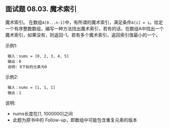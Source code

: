 ## 面试题 08.03. 魔术索引
魔术索引。 在数组`A[0...n-1]`中，有所谓的魔术索引，满足条件`A[i] = i`。给定一个有序整数数组，编写一种方法找出魔术索引，若有的话，在数组A中找出一个魔术索引，如果没有，则返回-1。若有多个魔术索引，返回索引值最小的一个。

示例1:
```
 输入：nums = [0, 2, 3, 4, 5]
 输出：0
 说明: 0下标的元素为0
```
示例2:
```
 输入：nums = [1, 1, 1]
 输出：1
```
说明:

+ nums长度在[1, 1000000]之间
+ 此题为原书中的 Follow-up，即数组中可能包含重复元素的版本